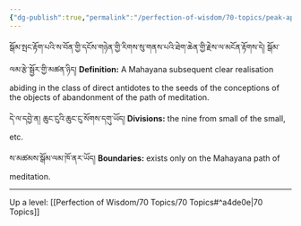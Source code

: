 ```yaml
---
{"dg-publish":true,"permalink":"/perfection-of-wisdom/70-topics/peak-application-of-the-path-of-meditation/"}
---
```


སྒོམ་སྤང་རྟོག་པའི་ས་བོན་གྱི་དངོས་གཉེན་གྱི་རིགས་སུ་གནས་པའི་ཐེག་ཆེན་གྱི་རྗེས་ལ་མངོན་རྟོགས་དེ། སྒོམ་ལམ་རྩེ་སྦྱོར་གྱི་མཚན་ཉིད།
**Definition:** A Mahayana subsequent clear realisation abiding in the class of direct antidotes to the seeds of the conceptions of the objects of abandonment of the path of meditation.

དེ་ལ་དབྱེ་ན། ཆུང་ངུའི་ཆུང་ངུ་སོགས་དགུ་ཡོད། 
**Divisions:** the nine from small of the small, etc.

ས་མཚམས་སྒོམ་ལམ་ཁོ་ནར་ཡོད།
**Boundaries:** exists only on the Mahayana path of meditation.

---
Up a level: [[Perfection of Wisdom/70 Topics/70 Topics#^a4de0e\|70 Topics]]
